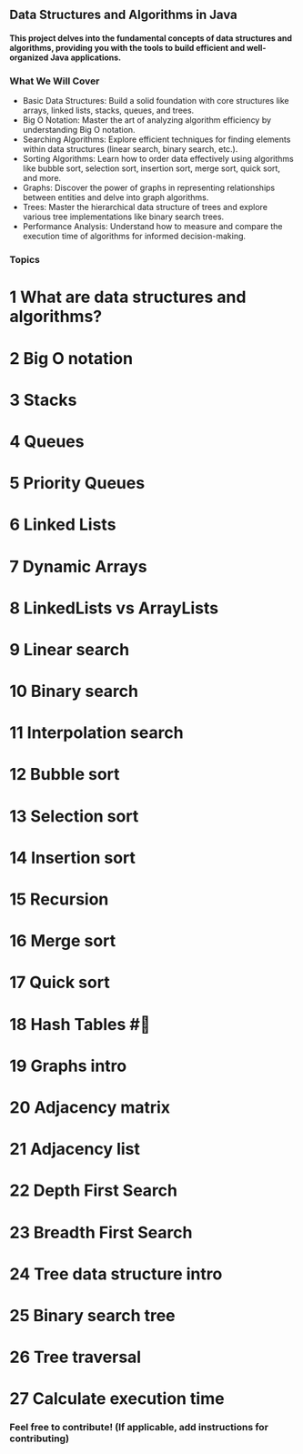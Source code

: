 ## Data Structures and Algorithms in Java

#### This project delves into the fundamental concepts of data structures and algorithms, providing you with the tools to build efficient and well-organized Java applications.

### What We Will Cover

* Basic Data Structures: Build a solid foundation with core structures like arrays, linked lists, stacks, queues, and trees.
* Big O Notation: Master the art of analyzing algorithm efficiency by understanding Big O notation.
* Searching Algorithms: Explore efficient techniques for finding elements within data structures (linear search, binary search, etc.).
* Sorting Algorithms: Learn how to order data effectively using algorithms like bubble sort, selection sort, insertion sort, merge sort, quick sort, and more.
* Graphs: Discover the power of graphs in representing relationships between entities and delve into graph algorithms.
* Trees: Master the hierarchical data structure of trees and explore various tree implementations like binary search trees.
* Performance Analysis: Understand how to measure and compare the execution time of algorithms for informed decision-making.

### Topics


# 1   What are data structures and algorithms? 
# 2   Big O notation 
# 3   Stacks 
# 4   Queues 
# 5   Priority Queues 
# 6   Linked Lists 
# 7   Dynamic Arrays 
# 8   LinkedLists vs ArrayLists   
# 9   Linear search 
# 10  Binary search 
# 11  Interpolation search 
# 12  Bubble sort 
# 13  Selection sort 
# 14  Insertion sort 
# 15  Recursion 
# 16  Merge sort 
# 17  Quick sort 
# 18  Hash Tables #⃣
# 19  Graphs intro 
# 20  Adjacency matrix 
# 21  Adjacency list 
# 22  Depth First Search 
# 23  Breadth First Search 
# 24  Tree data structure intro 
# 25  Binary search tree 
# 26  Tree traversal 
# 27 Calculate execution time   


### Feel free to contribute! (If applicable, add instructions for contributing)
